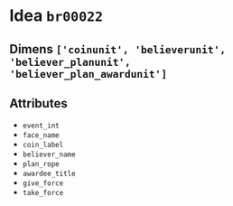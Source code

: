 # Idea `br00022`

## Dimens `['coinunit', 'believerunit', 'believer_planunit', 'believer_plan_awardunit']`

## Attributes
- `event_int`
- `face_name`
- `coin_label`
- `believer_name`
- `plan_rope`
- `awardee_title`
- `give_force`
- `take_force`
